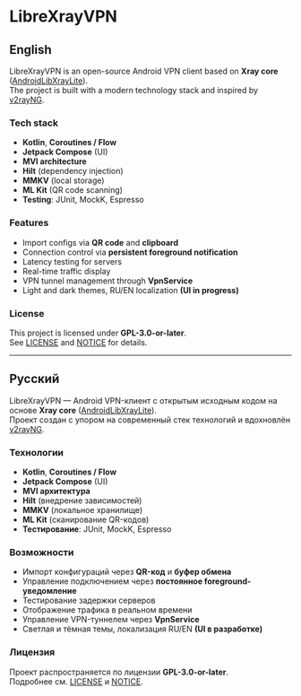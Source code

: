 # LibreXrayVPN

## English
LibreXrayVPN is an open-source Android VPN client based on **Xray core** ([AndroidLibXrayLite](https://github.com/2dust/AndroidLibXrayLite)).  
The project is built with a modern technology stack and inspired by [v2rayNG](https://github.com/2dust/v2rayNG).

### Tech stack
- **Kotlin**, **Coroutines / Flow**
- **Jetpack Compose** (UI)
- **MVI architecture**
- **Hilt** (dependency injection)
- **MMKV** (local storage)
- **ML Kit** (QR code scanning)
- **Testing**: JUnit, MockK, Espresso

### Features
- Import configs via **QR code** and **clipboard**
- Connection control via **persistent foreground notification**
- Latency testing for servers
- Real-time traffic display
- VPN tunnel management through **VpnService**
- Light and dark themes, RU/EN localization **(UI in progress)**

### License
This project is licensed under **GPL-3.0-or-later**.  
See [LICENSE](LICENSE) and [NOTICE](NOTICE) for details.

---

## Русский
LibreXrayVPN — Android VPN-клиент с открытым исходным кодом на основе **Xray core** ([AndroidLibXrayLite](https://github.com/2dust/AndroidLibXrayLite)).  
Проект создан с упором на современный стек технологий и вдохновлён [v2rayNG](https://github.com/2dust/v2rayNG).

### Технологии
- **Kotlin**, **Coroutines / Flow**
- **Jetpack Compose** (UI)
- **MVI архитектура**
- **Hilt** (внедрение зависимостей)
- **MMKV** (локальное хранилище)
- **ML Kit** (сканирование QR-кодов)
- **Тестирование**: JUnit, MockK, Espresso

### Возможности
- Импорт конфигураций через **QR-код** и **буфер обмена**
- Управление подключением через **постоянное foreground-уведомление**
- Тестирование задержки серверов
- Отображение трафика в реальном времени
- Управление VPN-туннелем через **VpnService**
- Светлая и тёмная темы, локализация RU/EN **(UI в разработке)**

### Лицензия
Проект распространяется по лицензии **GPL-3.0-or-later**.  
Подробнее см. [LICENSE](LICENSE) и [NOTICE](NOTICE).
